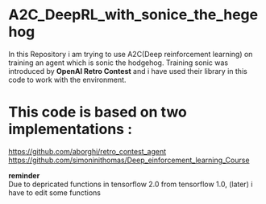 # A2C_DeepRL_with_sonice_the_hegehog
In this Repository i am trying to use A2C(Deep reinforcement learning) on training an agent which is sonic the hodgehog.
Training sonic was introduced by **OpenAI Retro Contest** and i have used their library in this code to work with the environment.

# This code is based on two implementations :
https://github.com/aborghi/retro_contest_agent  <br/>
https://github.com/simoninithomas/Deep_einforcement_learning_Course

**reminder** <br/>
Due to depricated functions in tensorflow 2.0 from tensorflow 1.0, (later) i have to edit some functions 
